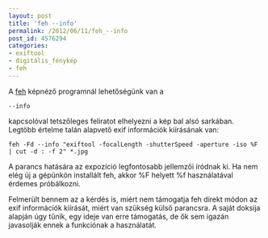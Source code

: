 ```yaml
---
layout: post
title: 'feh --info'
permalink: /2012/06/11/feh_--info
post_id: 4576294
categories: 
- exiftool
- digitális_fénykép
- feh
---
```


A 
[feh](/2010/11/20/feh_1) képnéző programnál lehetőségünk van a 
```
--info
```
 kapcsolóval tetszőleges feliratot elhelyezni a kép bal alsó sarkában. Legtöbb értelme talán alapvető exif információk kiírásának van:

```
feh -Fd --info "exiftool -focalLength -shutterSpeed -aperture -iso %F | cut -d : -f 2" *.jpg
```

A parancs hatására az expozíció legfontosabb jellemzői íródnak ki. Ha nem elég új a gépünkön installált feh, akkor %F helyett %f használatával érdemes próbálkozni.

Felmerült bennem az a kérdés is, miért nem támogatja feh direkt módon az exif információk kiírását, miért van szükség külső parancsra. A saját doksija alapján úgy tűnik, egy ideje van erre támogatás, de ők sem igazán javasolják ennek a funkciónak a használatát.